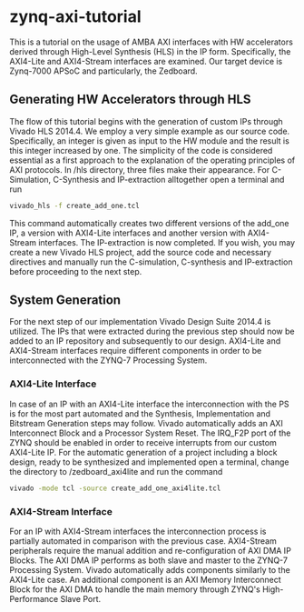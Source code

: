 # zynq-axi-tutorial

This is a tutorial on the usage of AMBA AXI interfaces with HW accelerators derived through High-Level Synthesis (HLS) in the IP form. Specifically, the AXI4-Lite and AXI4-Stream interfaces are examined. Our target device is Zynq-7000 APSoC and particularly, the Zedboard.

## Generating HW Accelerators through HLS

The flow of this tutorial begins with the generation of custom IPs through Vivado HLS 2014.4. We employ a very simple example as our source code. Specifically, an integer is given as input to the HW module and the result is this integer increased by one. The simplicity of the code is considered essential as a first approach to the explanation of the operating principles of AXI protocols. In /hls directory, three files make their appearance. For C-Simulation, C-Synthesis and IP-extraction alltogether open a terminal and run

```bash
vivado_hls -f create_add_one.tcl
```

This command automatically creates two different versions of the add_one IP, a version with AXI4-Lite interfaces and another version with AXI4-Stream interfaces. The IP-extraction is now completed. If you wish, you may create a new Vivado HLS project, add the source code and necessary directives and manually run the C-simulation, C-synthesis and IP-extraction before proceeding to the next step.

## System Generation

For the next step of our implementation Vivado Design Suite 2014.4 is utilized. The IPs that were extracted during the previous step should now be added to an IP repository and subsequently to our design. AXI4-Lite and AXI4-Stream interfaces require different components in order to be interconnected with the ZYNQ-7 Processing System. 

### AXI4-Lite Interface

In case of an IP with an AXI4-Lite interface the interconnection with the PS is for the most part automated and the Synthesis, Implementation and Bitstream Generation steps may follow. Vivado automatically adds an AXI Interconnect Block and a Processor System Reset. The IRQ_F2P port of the ZYNQ should be enabled in order to receive interrupts from our custom AXI4-Lite IP. For the automatic generation of a project including a block design, ready to be synthesized and implemented open a terminal, change the directory to /zedboard_axi4lite and run the command

```bash
vivado -mode tcl -source create_add_one_axi4lite.tcl
```

### AXI4-Stream Interface

For an IP with AXI4-Stream interfaces the interconnection process is partially automated in comparison with the previous case. AXI4-Stream peripherals require the manual addition and re-configuration of AXI DMA IP Blocks. The AXI DMA IP performs as both slave and master to the ZYNQ-7 Processing System. Vivado automatically adds components similarly to the AXI4-Lite case. An additional component is an AXI Memory Interconnect Block for the AXI DMA to handle the main memory through ZYNQ's High-Performance Slave Port.
